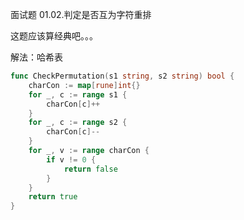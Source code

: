 面试题 01.02.判定是否互为字符重排

这题应该算经典吧。。。



解法：哈希表



```go
func CheckPermutation(s1 string, s2 string) bool {
	charCon := map[rune]int{}
	for _, c := range s1 {
		charCon[c]++
	}
	for _, c := range s2 {
		charCon[c]--
	}
	for _, v := range charCon {
		if v != 0 {
			return false
		}
	}
	return true
}
```


